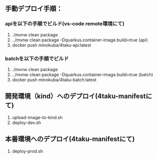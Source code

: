 ## 手動デプロイ手順：
### apiを以下の手順でビルド(vs-code remote環境にて)
1. ./mvnw clean package
2. ../mvnw clean package -Dquarkus.container-image.build=true (api)
3. docker push minokuba/4taku-api:latest
### batchを以下の手順でビルド
1. ./mvnw clean package
2. ../mvnw clean package -Dquarkus.container-image.build=true (batch)
3. docker push minokuba/4taku-batch:latest

## 開発環境（kind）へのデプロイ(4taku-manifestにて)
1. upload-image-to-kind.sh
2. deploy-dev.sh

## 本番環境へのデプロイ(4taku-manifestにて)
1. deploy-prod.sh

